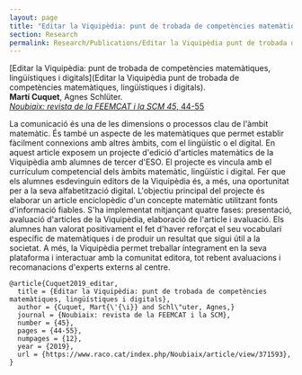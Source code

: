 ```yaml
---
layout: page
title: "Editar la Viquipèdia: punt de trobada de competències matemàtiques, lingüístiques i digitals"
section: Research
permalink: Research/Publications/Editar la Viquipèdia punt de trobada de competències matemàtiques, lingüístiques i digitals/
---
```


[Editar la Viquipèdia: punt de trobada de competències matemàtiques, lingüístiques i digitals](Editar la Viquipèdia punt de trobada de competències matemàtiques, lingüístiques i digitals).  
**Martí Cuquet**, Agnes Schlüter.  
[_Noubiaix: revista de la FEEMCAT i la SCM 45_, 44-55](https://www.raco.cat/index.php/Noubiaix/article/view/371593)

La comunicació és una de les dimensions o processos clau de l'àmbit matemàtic.
És també un aspecte de les matemàtiques que permet establir fàcilment
connexions amb altres àmbits, com el lingüístic o el digital. En aquest
article exposem un projecte d'edició d'articles matemàtics de la Viquipèdia
amb alumnes de tercer d'ESO. El projecte es vincula amb el currículum
competencial dels àmbits matemàtic, lingüístic i digital. Fer que els alumnes
esdevinguin editors de la Viquipèdia és, a més, una oportunitat per a la seva
alfabetització digital. L'objectiu principal del projecte és elaborar un
article enciclopèdic d'un concepte matemàtic utilitzant fonts d'informació
fiables. S'ha implementat mitjançant quatre fases: presentació, avaluació
d'articles de la Viquipèdia, elaboració de l'article i avaluació. Els alumnes
han valorat positivament el fet d'haver reforçat el seu vocabulari específic
de matemàtiques i de produir un resultat que sigui útil a la societat. A més,
la Viquipèdia permet treballar íntegrament en la seva plataforma i interactuar
amb la comunitat editora, tot rebent avaluacions i recomanacions d'experts
externs al centre.

~~~
@article{Cuquet2019_editar,
  title = {Editar la Viquipèdia: punt de trobada de competències matemàtiques, lingüístiques i digitals},
  author = {Cuquet, Mart{\'{\i}} and Schl\"uter, Agnes,}
  journal = {Noubiaix: revista de la FEEMCAT i la SCM},
  number = {45},
  pages = {44-55},
  numpages = {12},
  year = {2019},
  url = {https://www.raco.cat/index.php/Noubiaix/article/view/371593},
}
~~~
